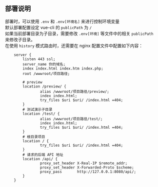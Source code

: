 ## 部署说明

部署时，可以使用 `.env` 和 `.env[环境名]` 来进行控制环境变量  
默认部署配置设定 vue-cli 的 `publicPath` 为 `/`  
如果当前部署目录为子目录，需要修改 `.env[环境]` 等文件中的相关 `publicPath` 来修改子目录。  
在使用 `history` 模式路由时，还需要在 nginx 配置文件中配置如下内容：

```nginx
    server {
        listen 443 ssl;
        server_name 你的域名;
        index index.html index.htm index.php;
        root /wwwroot/项目路径;

        # preview
        location /preview/ {
                alias /wwwroot/项目路径/preview/;
                index index.html;
                try_files $uri $uri/ /index.html =404;
        }
        # 测试演示子目录
        location /test/ {
                alias /wwwroot/项目路径/test/;
                index index.html;
                try_files $uri $uri/ /index.html =404;
        }
        # 根目录项目
        location / {
                try_files $uri $uri/ /index.html =404;
        }
        # 请求的后端 API 地址
        location /api/ {
                proxy_set_header X-Real-IP $remote_addr;
                proxy_set_header X-Forwarded-Proto $scheme;
                proxy_pass       http://127.0.0.1:8080/api/;
        }
    }
```

